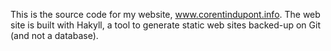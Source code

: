 This is the source code for my website, www.corentindupont.info.
The web site is built with Hakyll, a tool to generate static web sites backed-up on Git (and not a database).
